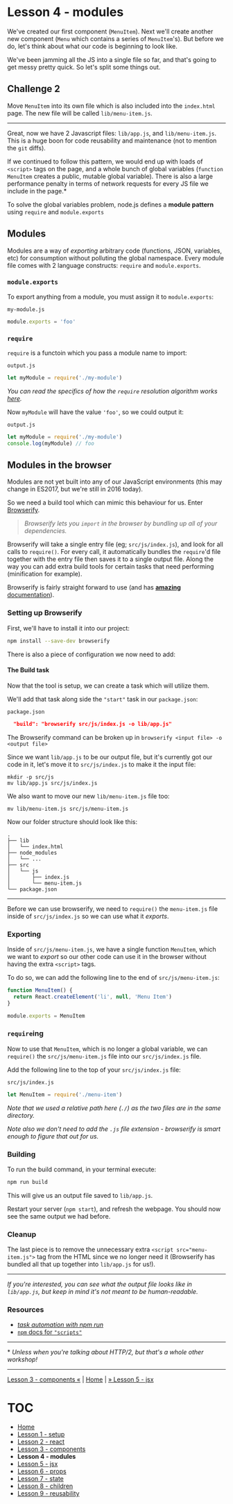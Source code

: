 # Lesson 4 - modules

We've created our first component (`MenuItem`). Next we'll create another new
component (`Menu` which contains a series of `MenuItem`'s). But before we do,
let's think about what our code is beginning to look like.

We've been jamming all the JS into a single file so far, and that's going to get
messy pretty quick. So let's split some things out.

## Challenge 2

Move `MenuItem` into its own file which is also included into the `index.html`
page. The new file will be called `lib/menu-item.js`.

---

Great, now we have 2 Javascript files: `lib/app.js`, and `lib/menu-item.js`.
This is a huge boon for code reusability and maintenance (not to mention the
`git` diffs).

If we continued to follow this pattern, we would end up with loads of `<script>`
tags on the page, and a whole bunch of global variables (`function MenuItem`
creates a public, mutable global variable). There is also a large performance
penalty in terms of network requests for every JS file we include in the page.\*

To solve the global variables problem, node.js defines a **module pattern**
using `require` and `module.exports`

## Modules

Modules are a way of *exporting* arbitrary code (functions, JSON,
variables, etc) for consumption without polluting the global namespace. Every
module file comes with 2 language constructs: `require` and `module.exports`.

### `module.exports`

To export anything from a module, you must assign it to `module.exports`:

`my-module.js`
```javascript
module.exports = 'foo'
```

### `require`

`require` is a functoin which you pass a module name to import:

`output.js`
```javascript
let myModule = require('./my-module')
```

*You can read the specifics of how the `require` resolution algorithm works
[here](https://nodejs.org/api/modules.html#modules_all_together).*

Now `myModule` will have the value `'foo'`, so we could output it:

`output.js`
```javascript
let myModule = require('./my-module')
console.log(myModule) // foo
```

## Modules in the browser

Modules are not yet built into any of our JavaScript environments (this may
change in ES2017, but we're still in 2016 today).

So we need a build tool which can mimic this behaviour for us. Enter
[Browserify](http://browserify.org/).

> *Browserify lets you `import` in the browser by bundling up all of
> your dependencies.*

Browserify will take a single entry file (eg; `src/js/index.js`), and look for
all calls to `require()`. For every call, it automatically bundles the
`require`'d file together with the entry file then saves it to a single output
file. Along the way you can add extra build tools for certain tasks that need
performing (minification for example).

Browserify is fairly straight forward to use (and has [**amazing**
documentation](https://github.com/substack/browserify-handbook)).

### Setting up Browserify

First, we'll have to install it into our project:

```bash
npm install --save-dev browserify
```

There is also a piece of configuration we now need to add:

#### The Build task

Now that the tool is setup, we can create a task which will utilize them.

We'll add that task along side the `"start"` task in our `package.json`:

`package.json`
```json
  "build": "browserify src/js/index.js -o lib/app.js"
```

The Browserify command can be broken up in `browserify <input file> -o <output
file>`

Since we want `lib/app.js` to be our output file, but it's currently got our
code in it, let's move it to `src/js/index.js` to make it the input file:

```
mkdir -p src/js
mv lib/app.js src/js/index.js
```

We also want to move our new `lib/menu-item.js` file too:

```
mv lib/menu-item.js src/js/menu-item.js
```

Now our folder structure should look like this:

```
.
├── lib
│   └── index.html
├── node_modules
│   └── ...
├── src
│   └── js
│       ├── index.js
│       └── menu-item.js
└── package.json
```

---

Before we can use browserify, we need to `require()` the `menu-item.js` file
inside of `src/js/index.js` so we can use what it _exports_.

### Exporting

Inside of `src/js/menu-item.js`, we have a single function `MenuItem`, which we
want to _export_ so our other code can use it in the browser without having the
extra `<script>` tags.

To do so, we can add the following line to the end of `src/js/menu-item.js`:

```javascript
function MenuItem() {
  return React.createElement('li', null, 'Menu Item')
}

module.exports = MenuItem
```

### `require`ing

Now to use that `MenuItem`, which is no longer a global variable, we can
`require()` the `src/js/menu-item.js` file into our `src/js/index.js` file.

Add the following line to the top of your `src/js/index.js` file:

`src/js/index.js`
```javascript
let MenuItem = require('./menu-item')
```

_Note that we used a relative path here (`./`) as the two files are in the same
directory._

_Note also we don't need to add the `.js` file extension - browserify is smart
enough to figure that out for us._

### Building

To run the build command, in your terminal execute:

```bash
npm run build
```

This will give us an output file saved to `lib/app.js`.

Restart your server (`npm start`), and refresh the webpage. You should now see
the same output we had before.

### Cleanup

The last piece is to remove the unnecessary extra `<script src="menu-item.js">` tag from the HTML since we no longer need it (Browserify has bundled all that up together into `lib/app.js` for us!).

---

_If you're interested, you can see what the output file looks like in
`lib/app.js`, but keep in mind it's not meant to be human-readable._

### Resources

* [_task automation with npm run_](http://substack.net/task_automation_with_npm_run)
* [`npm` docs for `"scripts"`](https://docs.npmjs.com/misc/scripts)

---

\* *Unless when you're talking about HTTP/2, but that's a whole other workshop!*

---

[Lesson 3 - components «](lesson_3.md) | [Home](README.md) | [» Lesson 5 - jsx](lesson_5.md)

# TOC

* [Home](README.md)
* [Lesson 1 - setup](lesson_1.md)
* [Lesson 2 - react](lesson_2.md)
* [Lesson 3 - components](lesson_3.md)
* **Lesson 4 - modules**
* [Lesson 5 - jsx](lesson_5.md)
* [Lesson 6 - props](lesson_6.md)
* [Lesson 7 - state](lesson_7.md)
* [Lesson 8 - children](lesson_8.md)
* [Lesson 9 - reusability](lesson_9.md)
